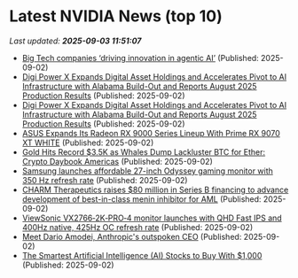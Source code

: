 # Latest NVIDIA News (top 10)
_Last updated: **2025-09-03 11:51:07**_

- [Big Tech companies ‘driving innovation in agentic AI’](https://www.verdict.co.uk/big-tech-companies-driving-innovation-in-agentic-ai/) (Published: 2025-09-02)
- [Digi Power X Expands Digital Asset Holdings and Accelerates Pivot to AI Infrastructure with Alabama Build-Out and Reports August 2025 Production Results](https://financialpost.com/globe-newswire/digi-power-x-expands-digital-asset-holdings-and-accelerates-pivot-to-ai-infrastructure-with-alabama-build-out-and-reports-august-2025-production-results) (Published: 2025-09-02)
- [Digi Power X Expands Digital Asset Holdings and Accelerates Pivot to AI Infrastructure with Alabama Build-Out and Reports August 2025 Production Results](https://www.globenewswire.com/news-release/2025/09/02/3142540/0/en/Digi-Power-X-Expands-Digital-Asset-Holdings-and-Accelerates-Pivot-to-AI-Infrastructure-with-Alabama-Build-Out-and-Reports-August-2025-Production-Results.html) (Published: 2025-09-02)
- [ASUS Expands Its Radeon RX 9000 Series Lineup With Prime RX 9070 XT WHITE](https://www.techpowerup.com/340574/asus-expands-its-radeon-rx-9000-series-lineup-with-prime-rx-9070-xt-white) (Published: 2025-09-02)
- [Gold Hits Record $3.5K as Whales Dump Lackluster BTC for Ether: Crypto Daybook Americas](https://www.coindesk.com/daybook-us/2025/09/02/gold-hits-record-usd3-5k-as-whales-dump-lackluster-btc-for-ether-crypto-daybook-americas) (Published: 2025-09-02)
- [Samsung launches affordable 27-inch Odyssey gaming monitor with 350 Hz refresh rate](https://www.notebookcheck.net/Samsung-launches-affordable-27-inch-Odyssey-gaming-monitor-with-350-Hz-refresh-rate.1102632.0.html) (Published: 2025-09-02)
- [CHARM Therapeutics raises $80 million in Series B financing to advance development of best-in-class menin inhibitor for AML](https://www.globenewswire.com/news-release/2025/09/02/3142466/0/en/CHARM-Therapeutics-raises-80-million-in-Series-B-financing-to-advance-development-of-best-in-class-menin-inhibitor-for-AML.html) (Published: 2025-09-02)
- [ViewSonic VX2766‑2K‑PRO‑4 monitor launches with QHD Fast IPS and 400Hz native, 425Hz OC refresh rate](https://www.notebookcheck.net/ViewSonic-VX2766-2K-PRO-4-monitor-launches-with-QHD-Fast-IPS-and-400-Hz-native-425-Hz-OC-refresh-rate.1102653.0.html) (Published: 2025-09-02)
- [Meet Dario Amodei, Anthropic's outspoken CEO](https://www.businessinsider.com/dario-amodei) (Published: 2025-09-02)
- [The Smartest Artificial Intelligence (AI) Stocks to Buy With $1,000](https://biztoc.com/x/363418dcf58edccb) (Published: 2025-09-02)
